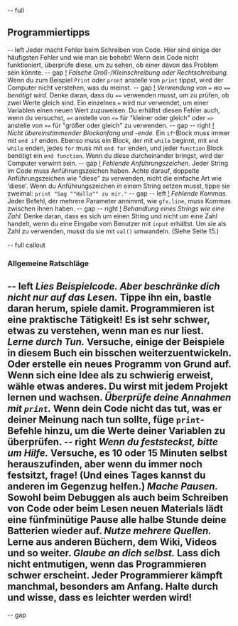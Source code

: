 -- full
## Programmiertipps
-- left
Jeder macht Fehler beim Schreiben von Code. Hier sind einige der häufigsten Fehler und wie man sie behebt! Wenn dein Code nicht funktioniert, überprüfe diese, um zu sehen, ob einer davon das Problem sein könnte.
-- gap
[!](p46-tip1.png)
*Falsche Groß-/Kleinschreibung oder Rechtschreibung.* Wenn du zum Beispiel `Print` oder `pront` anstelle von `print` tippst, wird der Computer nicht verstehen, was du meinst.
-- gap
[!](p46-tip2.png)
*Verwendung von `=` wo `==` benötigt wird.* Denke daran, dass du `==` verwenden musst, um zu prüfen, ob zwei Werte gleich sind. Ein einzelnes `=` wird nur verwendet, um einer Variablen einen neuen Wert zuzuweisen. Du erhältst diesen Fehler auch, wenn du versuchst, `=<` anstelle von `<=` für "kleiner oder gleich" oder `=>` anstelle von `>=` für "größer oder gleich" zu verwenden.
-- gap
-- right
[!](p46-tip3.png)
*Nicht übereinstimmender Blockanfang und -ende.* Ein `if`-Block muss immer mit `end if` enden. Ebenso muss ein Block, der mit `while` beginnt, mit `end while` enden, jedes `for` muss mit `end for` enden, und jeder `function` Block benötigt ein `end function`. Wenn du diese durcheinander bringst, wird der Computer verwirrt sein.
-- gap
[!](p46-tip4.png)
*Fehlende Anführungszeichen.* Jeder String im Code muss Anführungszeichen haben. Achte darauf, doppelte Anführungszeichen wie "diese" zu verwenden, nicht die einfache Art wie 'diese'.
Wenn du Anführungszeichen _in_ einem String setzen musst, tippe sie zweimal:
`print "Sag ""Hallo"" zu mir."`
-- gap
-- left
[!](p46-tip5.png)
*Fehlende Kommas.* Jeder Befehl, der mehrere Parameter annimmt, wie `gfx.line`, muss Kommas zwischen ihnen haben.
-- gap
-- right
[!](p46-tip6.png)
*Behandlung eines Strings wie eine Zahl.* Denke daran, dass es sich um einen String und nicht um eine Zahl handelt, wenn du eine Eingabe vom Benutzer mit `input` erhältst. Um sie als Zahl zu verwenden, musst du sie mit `val()` umwandeln. (Siehe Seite 15.)

-- full callout
### Allgemeine Ratschläge
-- left
*Lies Beispielcode. Aber beschränke dich nicht _nur_ auf das Lesen.* Tippe ihn ein, bastle daran herum, spiele damit. Programmieren ist eine praktische Tätigkeit! Es ist sehr schwer, etwas zu verstehen, wenn man es nur liest.
*Lerne durch Tun.* Versuche, einige der Beispiele in diesem Buch ein bisschen weiterzuentwickeln. Oder erstelle ein neues Programm von Grund auf. Wenn sich eine Idee als zu schwierig erweist, wähle etwas anderes. Du wirst mit jedem Projekt lernen und wachsen.
*Überprüfe deine Annahmen mit `print`.* Wenn dein Code nicht das tut, was er deiner Meinung nach tun sollte, füge `print`-Befehle hinzu, um die Werte deiner Variablen zu überprüfen.
-- right
*Wenn du feststeckst, bitte um Hilfe.* Versuche, es 10 oder 15 Minuten selbst herauszufinden, aber wenn du immer noch festsitzt, frage! (Und eines Tages kannst du anderen im Gegenzug helfen.)
*Mache Pausen.* Sowohl beim Debuggen als auch beim Schreiben von Code oder beim Lesen neuen Materials lädt eine fünfminütige Pause alle halbe Stunde deine Batterien wieder auf.
*Nutze mehrere Quellen.* Lerne aus anderen Büchern, dem Wiki, Videos und so weiter.
*Glaube an dich selbst.* Lass dich nicht entmutigen, wenn das Programmieren schwer erscheint. Jeder Programmierer kämpft manchmal, besonders am Anfang. Halte durch und wisse, dass es leichter werden wird!
--
-- gap